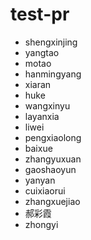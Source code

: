 # test-pr
* shengxinjing
* yangtao
* motao
* hanmingyang
* xiaran
* huke
* wangxinyu
* layanxia
* liwei
* pengxiaolong
* baixue 
* zhangyuxuan
* gaoshaoyun
* yanyan
* cuixiaorui
* zhangxuejiao
* 郝彩霞
* zhongyi